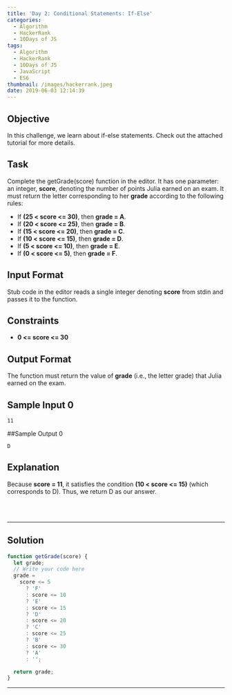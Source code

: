 ```yaml
---
title: 'Day 2: Conditional Statements: If-Else'
categories:
  - Algorithm
  - HackerRank
  - 10Days of JS
tags:
  - Algorithm
  - HackerRank
  - 10Days of JS
  - JavaScript
  - ES6
thumbnail: /images/hackerrank.jpeg
date: 2019-06-03 12:14:39
---
```


## Objective

In this challenge, we learn about if-else statements. Check out the attached tutorial for more details.

<!-- more -->

## Task

Complete the getGrade(score) function in the editor. It has one parameter: an integer, **score**, denoting the number of points Julia earned on an exam. It must return the letter corresponding to her **grade** according to the following rules:

- If **\(25 < score <= 30\)**, then **grade = A**.
- If **\(20 < score <= 25\)**, then **grade = B**.
- If **\(15 < score <= 20\)**, then **grade = C**.
- If **\(10 < score <= 15\)**, then **grade = D**.
- If **\(5 < score <= 10\)**, then **grade = E**.
- If **\(0 < score <= 5\)**, then **grade = F**.

## Input Format

Stub code in the editor reads a single integer denoting **score** from stdin and passes it to the function.

## Constraints

- **0 <= score <= 30**

## Output Format

The function must return the value of **grade** (i.e., the letter grade) that Julia earned on the exam.

## Sample Input 0

```
11
```

##Sample Output 0

```
D
```

## Explanation

Because **score = 11**, it satisfies the condition **\(10 < score <= 15\)** (which corresponds to D). Thus, we return D as our answer.

<br/>
<br/>

---

## Solution

```javascript
function getGrade(score) {
  let grade;
  // Write your code here
  grade =
    score <= 5
      ? 'F'
      : score <= 10
      ? 'E'
      : score <= 15
      ? 'D'
      : score <= 20
      ? 'C'
      : score <= 25
      ? 'B'
      : score <= 30
      ? 'A'
      : '';

  return grade;
}
```

---
